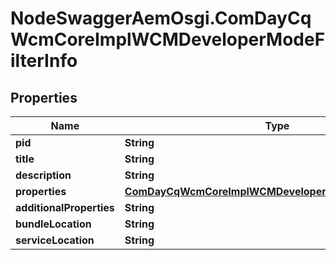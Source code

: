 # NodeSwaggerAemOsgi.ComDayCqWcmCoreImplWCMDeveloperModeFilterInfo

## Properties
Name | Type | Description | Notes
------------ | ------------- | ------------- | -------------
**pid** | **String** |  | [optional] 
**title** | **String** |  | [optional] 
**description** | **String** |  | [optional] 
**properties** | [**ComDayCqWcmCoreImplWCMDeveloperModeFilterProperties**](ComDayCqWcmCoreImplWCMDeveloperModeFilterProperties.md) |  | [optional] 
**additionalProperties** | **String** |  | [optional] 
**bundleLocation** | **String** |  | [optional] 
**serviceLocation** | **String** |  | [optional] 


